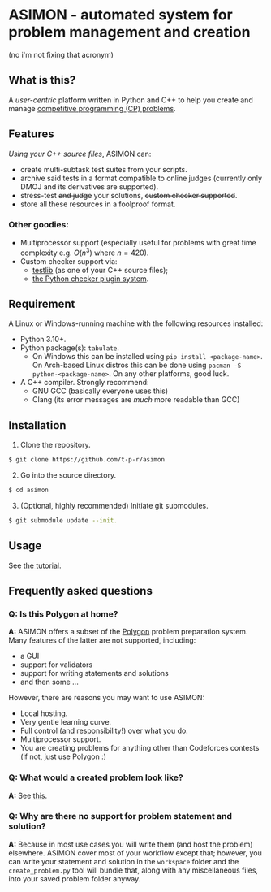 # ASIMON - automated system for problem management and creation

(no i'm not fixing that acronym)


## What is this?

A *user-centric* platform written in Python and C++ to help you create and manage [competitive programming (CP) problems](/docs/cp_intro.md).

## Features

*Using your C++ source files*, ASIMON can:
- create multi-subtask test suites from your scripts.
- archive said tests in a format compatible to online judges (currently only DMOJ and its derivatives are supported).
- stress-test ~~and judge~~ your solutions, ~~custom checker supported~~.
- store all these resources in a foolproof format.
  
### Other goodies:
- Multiprocessor support (especially useful for problems with great time complexity e.g. $O(n^3)$ where $n=420$).
- Custom checker support via:
  - [testlib](https://github.com/MikeMirzayanov/testlib/) (as one of your C++ source files);
  - [the Python checker plugin system]().

## Requirement

A Linux or Windows-running machine with the following resources installed:
- Python 3.10+.
- Python package(s): `tabulate`. 
    - On Windows this can be installed using `pip install <package-name>`. On Arch-based Linux distros this can be done using `pacman -S python-<package-name>`. On any other platforms, good luck.
- A C++ compiler. Strongly recommend:
  - GNU GCC (basically everyone uses this)
  - Clang (its error messages are *much* more readable than GCC)

## Installation

1. Clone the repository.

```bash
$ git clone https://github.com/t-p-r/asimon
```

2. Go into the source directory.

```bash
$ cd asimon
```

3. (Optional, highly recommended) Initiate git submodules. 

```bash
$ git submodule update --init.
```

## Usage

See [the tutorial](/docs/tutorial.md).


## Frequently asked questions

### **Q:** Is this Polygon at home?

**A:** ASIMON offers a subset of the [Polygon](https://polygon.codeforces.com/) problem preparation system. Many features of the latter are not supported, including:
- a GUI
- support for validators
- support for writing statements and solutions
- and then some ...


However, there are reasons you may want to use ASIMON:
- Local hosting.
- Very gentle learning curve.
- Full control (and responsibility!) over what you do.
- Multiprocessor support.
- You are creating problems for anything other than Codeforces contests (if not, just use Polygon :)



### **Q:** What would a created problem look like?

**A:** See [this](/docs/problem.md).


### **Q:** Why are there no support for problem statement and solution? 

**A:** Because in most use cases you will write them (and host the problem) elsewhere. ASIMON cover most of your workflow except that; however, you can write your statement and solution in the `workspace` folder and the `create_problem.py` tool will bundle that, along with any miscellaneous files, into your saved problem folder anyway.
